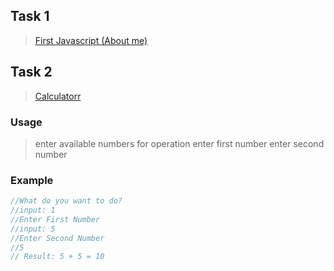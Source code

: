 ## Task 1
><a href="https://simplenique.github.io/I4GxZuri/Intro_to_js/">First Javascript (About me)</a>


## Task 2
><a href="https://simplenique.github.io/I4GxZuri/Intro_to_js/calculator.html">Calculatorr</a>

### Usage
>enter available numbers for operation
>enter first number
>enter second number

### Example
   ```javascript
   //What do you want to do?
   //input: 1 
   //Enter First Number
   //input: 5
   //Enter Second Number
   //5
   // Result: 5 + 5 = 10
   ```
